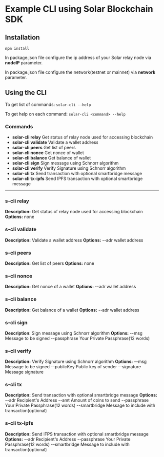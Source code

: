 # Example CLI using Solar Blockchain SDK

## Installation
`npm install`

In package.json file configure the ip address of your Solar relay node via **nodeIP** parameter. 

In package.json file configure the network(testnet or mainnet) via **network** parameter.

## Using the CLI
To get list of commands: `solar-cli --help`

To get help on each command: `solar-cli <command> --help`

### Commands
* **solar-cli relay**   Get status of relay node used for accessing blockchain
* **solar-cli validate**   Validate a wallet address
* **solar-cli peers**   Get list of peers
* **solar-cli nonce**   Get nonce of wallet
* **solar-cli balance** Get balance of wallet
* **solar-cli sign**   Sign message using Schnorr algorithm
* **solar-cli verify**   Verify Signature using Schnorr algorithm
* **solar-cli tx**   Send transaction with optional smartbridge message
* **solar-cli tx-ipfs**   Send IPFS transaction with optional smartbridge message

--- 
### **s-cli relay**
**Description:** Get status of relay node used for accessing blockchain
**Options:** none

###  **s-cli validate**
**Description:** Validate a wallet address
**Options:**
  --adr  wallet address

###  **s-cli peers**
**Description:** Get list of peers
**Options:** none

###  **s-cli nonce**
**Description:** Get nonce of a wallet
**Options:** 
  --adr wallet address

### **s-cli balance**
**Description:** Get balance of a wallet
**Options:** 
  --adr wallet address

###  **s-cli sign**
**Description**: Sign message using Schnorr algorithm
**Options:**
  --msg  Message to be signed
  --passphrase  Your Private Passphrase(12 words)

###  **s-cli verify**
**Description:** Verify Signature using Schnorr algorithm
**Options:**
  --msg  Message to be signed
  --publicKey   Public key of sender
  --signature   Message signature

###  **s-cli tx**
**Description:** Send transaction with optional smartbridge message
**Options:**
  --adr  Recipient's Address
  --amt  Amount of coins to send
  --passphrase  Your Private Passphrase(12 words)
  --smartbridge  Message to include with transaction(optional)

###  **s-cli tx-ipfs**
**Description:** Send IFPS transaction with optional smartbridge message
**Options:**
  --adr  Recipient's Address
  --passphrase  Your Private Passphrase(12 words)
  --smartbridge  Message to include with transaction(optional)
